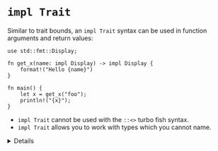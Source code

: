 # `impl Trait`

Similar to trait bounds, an `impl Trait` syntax can be used in function
arguments and return values:

```rust,editable
use std::fmt::Display;

fn get_x(name: impl Display) -> impl Display {
    format!("Hello {name}")
}

fn main() {
    let x = get_x("foo");
    println!("{x}");
}
```

* `impl Trait` cannot be used with the `::<>` turbo fish syntax.
* `impl Trait` allows you to work with types which you cannot name.

<details>

The meaning of `impl Trait` is a bit different in the different positions.

* For a parameter, `impl Trait` is like an anonymous generic parameter with a trait bound.
* For a return type, it means that the return type is some concrete type that implements the trait,
  without naming the type. This can be useful when you don't want to expose the concrete type in a
  public API.

This example is great, because it uses `impl Display` twice. It helps to explain that
nothing here enforces that it is _the same_ `impl Display` type. If we used a single 
`T: Display`, it would enforce the constraint that input `T` and return `T` type are the same type.
It would not work for this particular function, as the type we expect as input is likely not
what `format!` returns. If we wanted to do the same via `: Display` syntax, we'd need two
independent generic parameters.
    
</details>
